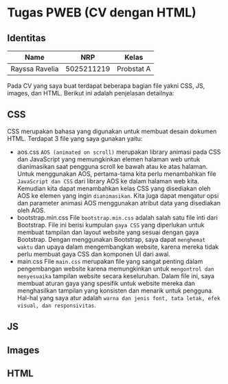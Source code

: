# Tugas PWEB (CV dengan HTML)

## Identitas
| Name           | NRP        | Kelas     |
| ---            | ---        | ----------|
| Rayssa Ravelia | 5025211219 |Probstat A |

Pada CV yang saya buat terdapat beberapa bagian file yakni CSS, JS, images, dan HTML. Berikut ini adalah penjelasan detailnya:

## CSS
CSS merupakan bahasa yang digunakan untuk membuat desain dokumen HTML. Terdapat 3 file yang saya gunakan yaitu:
- aos.css
`AOS (animated on scroll)` merupakan library animasi pada CSS dan JavaScript yang memungkinkan elemen halaman web untuk dianimasikan saat pengguna scroll ke bawah atau ke atas halaman. 
Untuk menggunakan AOS, pertama-tama kita perlu menambahkan file `JavaScript dan CSS` dari library AOS ke dalam halaman web kita. Kemudian kita dapat menambahkan kelas CSS yang disediakan oleh AOS ke elemen yang ingin `dianimasikan`. Kita juga dapat mengatur opsi dan parameter animasi AOS menggunakan atribut data yang disediakan oleh AOS.
- bootstrap.min.css
File `bootstrap.min.css` adalah salah satu file inti dari Bootstrap. File ini berisi kumpulan `gaya CSS` yang diperlukan untuk membuat tampilan dan layout website yang sesuai dengan gaya Bootstrap.
Dengan menggunakan Bootstrap, saya dapat `menghemat waktu` dan upaya dalam mengembangkan website, karena mereka tidak perlu membuat gaya CSS dan komponen UI dari awal.
- main.css
File `main.css` merupakan file yang sangat penting dalam pengembangan website karena memungkinkan untuk `mengontrol dan menyesuaika` tampilan website secara keseluruhan. Dalam file ini, saya membuat aturan gaya yang spesifik untuk website mereka dan menghasilkan tampilan yang konsisten dan menarik untuk pengguna. Hal-hal yang saya atur adalah `warna dan jenis font, tata letak, efek visual, dan responsivitas`.

## JS


## Images


## HTML
